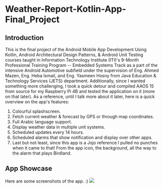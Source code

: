 # Weather-Report-Kotlin-App-Final_Project

## Introduction
This is the final project of the Android Mobile App Development Using Kotlin, Android Architectural Design Patterns, & Android Unit Testing courses taught in Information Technology Institute (ITI)'s 9-Month Professional Training Program -- Embedded Systems Track as a part of the intensive Android Automotive subfield under the supervision of Eng. Ahmed Mazen, Eng. Heba Ismail, and Eng. Yasmeen Hosny from Java Education & Technology Services (JETS) department. Additionally, since I wanted something more challenging, I took a quick detour and compiled AAOS 15 from source for my Raspberry Pi 4B and tested the application on it (more on that later). As a reference, until I talk more about it later, here is a quick overview on the app's features:

1. Colourful splashscreen.
2. Fetch current weather & forecast by GPS or through map coordinates.
3. Full Arabic language support.
4. Display weather data in multiple unit systems.
5. Scheduled updates every 14 hours.
6. Scheduled alarms that show notification and display over other apps.
7. Last but not least, since this app is a Jojo reference I pulled no punches when it came to that! From the app icon, the background, all the way to the alarm that plays Birdland.

## App Showcase
Here are some screenshots of the app. :)
![](./README_Photos/flyer/wezza.png)
